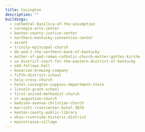 ```yaml
---
title: Covington
description: ""
buildings:
  - cathedral-basilica-of-the-assumption
  - carnegie-arts-center
  - kenton-county-justice-center
  - northern-kentucky-convention-center
  - ascent
  - trinity-episcopal-church
  - bb-and-t-the-northern-bank-of-kentucky
  - mother-of-god-roman-catholic-church-mutter-gottes-kirche
  - us-district-court-for-the-eastern-district-of-kentucky
  - odd-fellows-hall
  - bavarian-brewing-company
  - fifth-district-school
  - holy-cross-church
  - hotel-covington-coppins-department-store
  - lincoln-grant-school
  - first-united-methodist-church
  - st-augustine-church
  - madison-avenue-christian-church
  - marriott-rivercenter-hotel-3876
  - kenton-county-public-library
  - ohio-riverside-historic-district
  - mainstrasse-village
---
```


